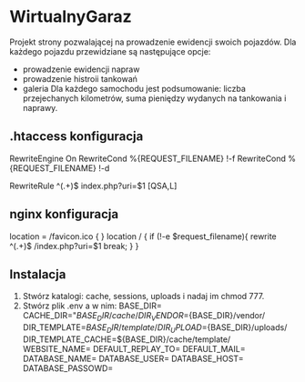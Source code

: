 # WirtualnyGaraz

Projekt strony pozwalającej na prowadzenie ewidencji swoich pojazdów.
Dla każdego pojazdu przewidziane są następujące opcje:
- prowadzenie ewidencji napraw
- prowadzenie histroii tankowań
- galeria
Dla każdego samochodu jest podsumowanie: liczba przejechanych kilometrów, suma pieniędzy wydanych na tankowania i naprawy.


## .htaccess konfiguracja
RewriteEngine On
RewriteCond %{REQUEST_FILENAME} !-f
RewriteCond %{REQUEST_FILENAME} !-d

RewriteRule ^(.+)$ index.php?uri=$1 [QSA,L]

## nginx konfiguracja
location = /favicon.ico {
}
location / {
if (!-e $request_filename){
rewrite ^(.+)$ /index.php?uri=$1 break;
}
}


## Instalacja
1. Stwórz katalogi: cache, sessions, uploads i nadaj im chmod 777.
2. Stwórz plik .env a w nim:
BASE_DIR=
CACHE_DIR="${BASE_DIR}/cache/
DIR_VENDOR=${BASE_DIR}/vendor/
DIR_TEMPLATE=${BASE_DIR}/template/
DIR_UPLOAD=${BASE_DIR}/uploads/
DIR_TEMPLATE_CACHE=${BASE_DIR}/cache/template/
WEBSITE_NAME=
DEFAULT_REPLAY_TO=
DEFAULT_MAIL=
DATABASE_NAME=
DATABASE_USER=
DATABASE_HOST=
DATABASE_PASSOWD=